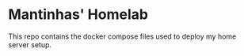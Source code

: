 # Mantinhas' Homelab

This repo contains the docker compose files used to deploy my home server setup.
